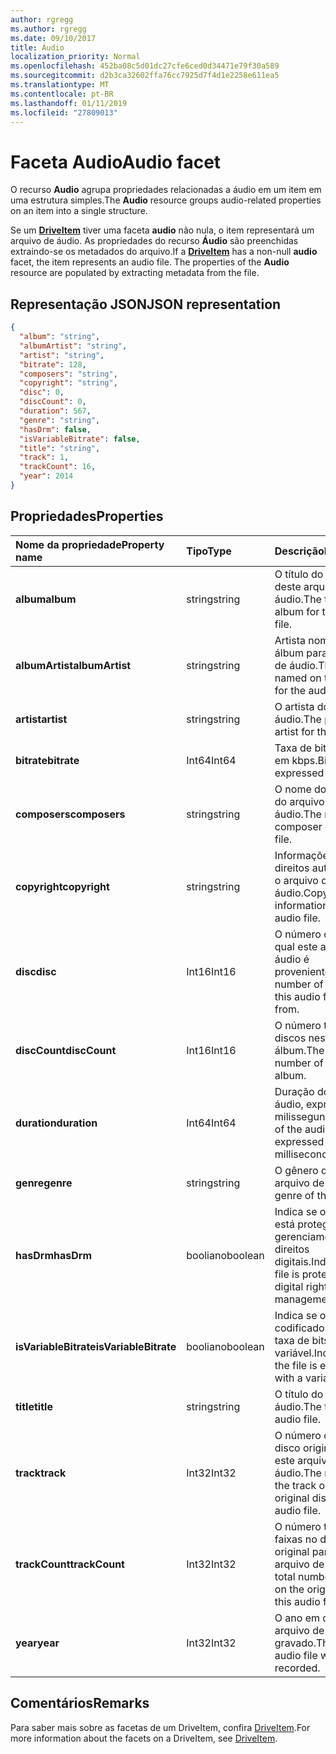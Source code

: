 ```yaml
---
author: rgregg
ms.author: rgregg
ms.date: 09/10/2017
title: Áudio
localization_priority: Normal
ms.openlocfilehash: 452ba08c5d01dc27cfe6ced0d34471e79f30a589
ms.sourcegitcommit: d2b3ca32602ffa76cc7925d7f4d1e2258e611ea5
ms.translationtype: MT
ms.contentlocale: pt-BR
ms.lasthandoff: 01/11/2019
ms.locfileid: "27809013"
---
```

# <a name="audio-facet"></a><span data-ttu-id="5e1a1-102">Faceta Audio</span><span class="sxs-lookup"><span data-stu-id="5e1a1-102">Audio facet</span></span>

<span data-ttu-id="5e1a1-103">O recurso **Audio** agrupa propriedades relacionadas a áudio em um item em uma estrutura simples.</span><span class="sxs-lookup"><span data-stu-id="5e1a1-103">The **Audio** resource groups audio-related properties on an item into a single structure.</span></span>

<span data-ttu-id="5e1a1-p101">Se um [**DriveItem**](driveitem.md) tiver uma faceta **audio** não nula, o item representará um arquivo de áudio. As propriedades do recurso **Áudio** são preenchidas extraindo-se os metadados do arquivo.</span><span class="sxs-lookup"><span data-stu-id="5e1a1-p101">If a [**DriveItem**](driveitem.md) has a non-null **audio** facet, the item represents an audio file. The properties of the **Audio** resource are populated by extracting metadata from the file.</span></span> 

## <a name="json-representation"></a><span data-ttu-id="5e1a1-106">Representação JSON</span><span class="sxs-lookup"><span data-stu-id="5e1a1-106">JSON representation</span></span>

<!-- { "blockType": "resource", "@odata.type": "microsoft.graph.audio" } -->
```json
{
  "album": "string",
  "albumArtist": "string",
  "artist": "string",
  "bitrate": 128,
  "composers": "string",
  "copyright": "string",
  "disc": 0,
  "discCount": 0,
  "duration": 567,
  "genre": "string",
  "hasDrm": false,
  "isVariableBitrate": false,
  "title": "string",
  "track": 1,
  "trackCount": 16,
  "year": 2014
}
```

## <a name="properties"></a><span data-ttu-id="5e1a1-107">Propriedades</span><span class="sxs-lookup"><span data-stu-id="5e1a1-107">Properties</span></span>

| <span data-ttu-id="5e1a1-108">Nome da propriedade</span><span class="sxs-lookup"><span data-stu-id="5e1a1-108">Property name</span></span>         | <span data-ttu-id="5e1a1-109">Tipo</span><span class="sxs-lookup"><span data-stu-id="5e1a1-109">Type</span></span>    | <span data-ttu-id="5e1a1-110">Descrição</span><span class="sxs-lookup"><span data-stu-id="5e1a1-110">Description</span></span>                                                          |
|:----------------------|:--------|:---------------------------------------------------------------------|
| <span data-ttu-id="5e1a1-111">**album**</span><span class="sxs-lookup"><span data-stu-id="5e1a1-111">**album**</span></span>             | <span data-ttu-id="5e1a1-112">string</span><span class="sxs-lookup"><span data-stu-id="5e1a1-112">string</span></span>  | <span data-ttu-id="5e1a1-113">O título do álbum deste arquivo de áudio.</span><span class="sxs-lookup"><span data-stu-id="5e1a1-113">The title of the album for this audio file.</span></span>                          |
| <span data-ttu-id="5e1a1-114">**albumArtist**</span><span class="sxs-lookup"><span data-stu-id="5e1a1-114">**albumArtist**</span></span>       | <span data-ttu-id="5e1a1-115">string</span><span class="sxs-lookup"><span data-stu-id="5e1a1-115">string</span></span>  | <span data-ttu-id="5e1a1-116">Artista nomeado no álbum para o arquivo de áudio.</span><span class="sxs-lookup"><span data-stu-id="5e1a1-116">The artist named on the album for the audio file.</span></span>                    |
| <span data-ttu-id="5e1a1-117">**artist**</span><span class="sxs-lookup"><span data-stu-id="5e1a1-117">**artist**</span></span>            | <span data-ttu-id="5e1a1-118">string</span><span class="sxs-lookup"><span data-stu-id="5e1a1-118">string</span></span>  | <span data-ttu-id="5e1a1-119">O artista do arquivo de áudio.</span><span class="sxs-lookup"><span data-stu-id="5e1a1-119">The performing artist for the audio file.</span></span>                            |
| <span data-ttu-id="5e1a1-120">**bitrate**</span><span class="sxs-lookup"><span data-stu-id="5e1a1-120">**bitrate**</span></span>           | <span data-ttu-id="5e1a1-121">Int64</span><span class="sxs-lookup"><span data-stu-id="5e1a1-121">Int64</span></span>   | <span data-ttu-id="5e1a1-122">Taxa de bits expressa em kbps.</span><span class="sxs-lookup"><span data-stu-id="5e1a1-122">Bitrate expressed in kbps.</span></span>                                           |
| <span data-ttu-id="5e1a1-123">**composers**</span><span class="sxs-lookup"><span data-stu-id="5e1a1-123">**composers**</span></span>         | <span data-ttu-id="5e1a1-124">string</span><span class="sxs-lookup"><span data-stu-id="5e1a1-124">string</span></span>  | <span data-ttu-id="5e1a1-125">O nome do compositor do arquivo de áudio.</span><span class="sxs-lookup"><span data-stu-id="5e1a1-125">The name of the composer of the audio file.</span></span>                          |
| <span data-ttu-id="5e1a1-126">**copyright**</span><span class="sxs-lookup"><span data-stu-id="5e1a1-126">**copyright**</span></span>         | <span data-ttu-id="5e1a1-127">string</span><span class="sxs-lookup"><span data-stu-id="5e1a1-127">string</span></span>  | <span data-ttu-id="5e1a1-128">Informações de direitos autorais para o arquivo de áudio.</span><span class="sxs-lookup"><span data-stu-id="5e1a1-128">Copyright information for the audio file.</span></span>                            |
| <span data-ttu-id="5e1a1-129">**disc**</span><span class="sxs-lookup"><span data-stu-id="5e1a1-129">**disc**</span></span>              | <span data-ttu-id="5e1a1-130">Int16</span><span class="sxs-lookup"><span data-stu-id="5e1a1-130">Int16</span></span>   | <span data-ttu-id="5e1a1-131">O número do disco do qual este arquivo de áudio é proveniente.</span><span class="sxs-lookup"><span data-stu-id="5e1a1-131">The number of the disc this audio file came from.</span></span>                    |
| <span data-ttu-id="5e1a1-132">**discCount**</span><span class="sxs-lookup"><span data-stu-id="5e1a1-132">**discCount**</span></span>         | <span data-ttu-id="5e1a1-133">Int16</span><span class="sxs-lookup"><span data-stu-id="5e1a1-133">Int16</span></span>   | <span data-ttu-id="5e1a1-134">O número total de discos neste álbum.</span><span class="sxs-lookup"><span data-stu-id="5e1a1-134">The total number of discs in this album.</span></span>                             |
| <span data-ttu-id="5e1a1-135">**duration**</span><span class="sxs-lookup"><span data-stu-id="5e1a1-135">**duration**</span></span>          | <span data-ttu-id="5e1a1-136">Int64</span><span class="sxs-lookup"><span data-stu-id="5e1a1-136">Int64</span></span>   | <span data-ttu-id="5e1a1-137">Duração do arquivo de áudio, expressa em milissegundos</span><span class="sxs-lookup"><span data-stu-id="5e1a1-137">Duration of the audio file, expressed in milliseconds</span></span>                |
| <span data-ttu-id="5e1a1-138">**genre**</span><span class="sxs-lookup"><span data-stu-id="5e1a1-138">**genre**</span></span>             | <span data-ttu-id="5e1a1-139">string</span><span class="sxs-lookup"><span data-stu-id="5e1a1-139">string</span></span>  | <span data-ttu-id="5e1a1-140">O gênero deste arquivo de áudio.</span><span class="sxs-lookup"><span data-stu-id="5e1a1-140">The genre of this audio file.</span></span>                                        |
| <span data-ttu-id="5e1a1-141">**hasDrm**</span><span class="sxs-lookup"><span data-stu-id="5e1a1-141">**hasDrm**</span></span>            | <span data-ttu-id="5e1a1-142">booliano</span><span class="sxs-lookup"><span data-stu-id="5e1a1-142">boolean</span></span> | <span data-ttu-id="5e1a1-143">Indica se o arquivo está protegido com o gerenciamento de direitos digitais.</span><span class="sxs-lookup"><span data-stu-id="5e1a1-143">Indicates if the file is protected with digital rights management.</span></span>   |
| <span data-ttu-id="5e1a1-144">**isVariableBitrate**</span><span class="sxs-lookup"><span data-stu-id="5e1a1-144">**isVariableBitrate**</span></span> | <span data-ttu-id="5e1a1-145">booliano</span><span class="sxs-lookup"><span data-stu-id="5e1a1-145">boolean</span></span> | <span data-ttu-id="5e1a1-146">Indica se o arquivo é codificado com uma taxa de bits variável.</span><span class="sxs-lookup"><span data-stu-id="5e1a1-146">Indicates if the file is encoded with a variable bitrate.</span></span>            |
| <span data-ttu-id="5e1a1-147">**title**</span><span class="sxs-lookup"><span data-stu-id="5e1a1-147">**title**</span></span>             | <span data-ttu-id="5e1a1-148">string</span><span class="sxs-lookup"><span data-stu-id="5e1a1-148">string</span></span>  | <span data-ttu-id="5e1a1-149">O título do arquivo de áudio.</span><span class="sxs-lookup"><span data-stu-id="5e1a1-149">The title of the audio file.</span></span>                                         |
| <span data-ttu-id="5e1a1-150">**track**</span><span class="sxs-lookup"><span data-stu-id="5e1a1-150">**track**</span></span>             | <span data-ttu-id="5e1a1-151">Int32</span><span class="sxs-lookup"><span data-stu-id="5e1a1-151">Int32</span></span>   | <span data-ttu-id="5e1a1-152">O número da faixa no disco original para este arquivo de áudio.</span><span class="sxs-lookup"><span data-stu-id="5e1a1-152">The number of the track on the original disc for this audio file.</span></span>    |
| <span data-ttu-id="5e1a1-153">**trackCount**</span><span class="sxs-lookup"><span data-stu-id="5e1a1-153">**trackCount**</span></span>        | <span data-ttu-id="5e1a1-154">Int32</span><span class="sxs-lookup"><span data-stu-id="5e1a1-154">Int32</span></span>   | <span data-ttu-id="5e1a1-155">O número total de faixas no disco original para este arquivo de áudio.</span><span class="sxs-lookup"><span data-stu-id="5e1a1-155">The total number of tracks on the original disc for this audio file.</span></span> |
| <span data-ttu-id="5e1a1-156">**year**</span><span class="sxs-lookup"><span data-stu-id="5e1a1-156">**year**</span></span>              | <span data-ttu-id="5e1a1-157">Int32</span><span class="sxs-lookup"><span data-stu-id="5e1a1-157">Int32</span></span>   | <span data-ttu-id="5e1a1-158">O ano em que o arquivo de áudio foi gravado.</span><span class="sxs-lookup"><span data-stu-id="5e1a1-158">The year the audio file was recorded.</span></span>                                |

[item-resource]: ../resources/driveitem.md

## <a name="remarks"></a><span data-ttu-id="5e1a1-159">Comentários</span><span class="sxs-lookup"><span data-stu-id="5e1a1-159">Remarks</span></span>

<span data-ttu-id="5e1a1-160">Para saber mais sobre as facetas de um DriveItem, confira [DriveItem](driveitem.md).</span><span class="sxs-lookup"><span data-stu-id="5e1a1-160">For more information about the facets on a DriveItem, see [DriveItem](driveitem.md).</span></span>

<!-- {
  "type": "#page.annotation",
  "description": "The audio facet provides information about music or audio metadata.",
  "keywords": "music,audio,metadata,onedrive",
  "section": "documentation",
  "tocPath": "Facets/Audio"
} -->
